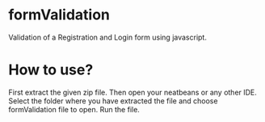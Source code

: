 # formValidation
Validation of a Registration and Login form using javascript.

# How to use?
First extract the given zip file.
Then open your neatbeans or any other IDE.
Select the folder where you have extracted the file and choose formValidation  file to open.
Run the file.
